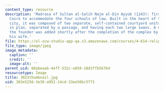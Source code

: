 ```yaml
---
content_type: resource
description: 'Madrasa of Sultan al-Salih Najm al-Din Ayyub (1243): first madrasa in
  Cairo to accommodate the four schools of law. Built in the heart of the Fatimid
  city, it was composed of two separate, self-contained courtyard units, parallel
  in plan, separated by a passage, and having each two large iwans. A mausoleum for
  the founder was added shortly after the completion of the complex by Shajar al-Durr,
  his wife.'
file: https://ol-ocw-studio-app-qa.s3.amazonaws.com/courses/4-614-religious-architecture-and-islamic-cultures-fall-2002/383e52563e36a95214cd33ee56bc5f71_3023thumbnail.jpg
file_type: image/jpeg
image_metadata:
  caption: ''
  credit: ''
  image-alt: ''
parent_uid: 68abeaab-4eff-532c-e858-18d3ffb567bd
resourcetype: Image
title: 3023thumbnail.jpg
uid: 383e5256-3e36-a952-14cd-33ee56bc5f71
---
```


